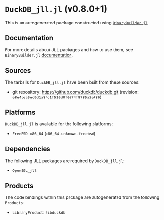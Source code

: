 # `DuckDB_jll.jl` (v0.8.0+1)

This is an autogenerated package constructed using [`BinaryBuilder.jl`](https://github.com/JuliaPackaging/BinaryBuilder.jl).

## Documentation

For more details about JLL packages and how to use them, see `BinaryBuilder.jl` [documentation](https://docs.binarybuilder.org/stable/jll/).

## Sources

The tarballs for `DuckDB_jll.jl` have been built from these sources:

* git repository: https://github.com/duckdb/duckdb.git (revision: `e8e4cea5ec9d1a84c1f516d0f0674f8785a3e786`)

## Platforms

`DuckDB_jll.jl` is available for the following platforms:

* `FreeBSD x86_64` (`x86_64-unknown-freebsd`)

## Dependencies

The following JLL packages are required by `DuckDB_jll.jl`:

* `OpenSSL_jll`

## Products

The code bindings within this package are autogenerated from the following `Products`:

* `LibraryProduct`: `libduckdb`
